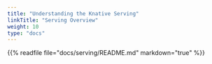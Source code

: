 ```yaml
---
title: "Understanding the Knative Serving"
linkTitle: "Serving Overview"
weight: 10
type: "docs"
---
```


{{% readfile file="docs/serving/README.md" markdown="true" %}}
